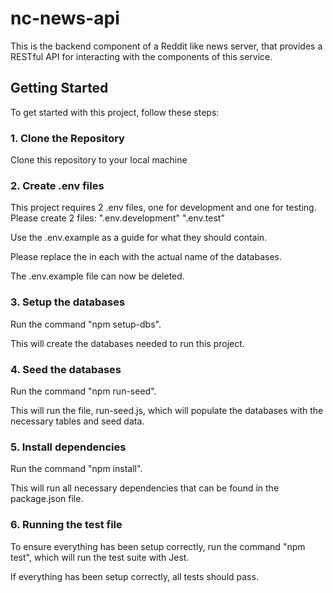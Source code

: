 # nc-news-api

This is the backend component of a Reddit like news server, that provides a RESTful API for interacting with the components of this service.

## Getting Started

To get started with this project, follow these steps:

### 1. Clone the Repository

Clone this repository to your local machine

### 2. Create .env files

This project requires 2 .env files, one for development and one for testing. Please create 2 files:
".env.development"
".env.test"

Use the .env.example as a guide for what they should contain.

Please replace the <database-name> in each with the actual name of the databases.

The .env.example file can now be deleted.

### 3. Setup the databases

Run the command "npm setup-dbs".

This will create the databases needed to run this project.

### 4. Seed the databases

Run the command "npm run-seed".

This will run the file, run-seed.js, which will populate the databases with the necessary tables and seed data.

### 5. Install dependencies

Run the command "npm install".

This will run all necessary dependencies that can be found in the package.json file.

### 6. Running the test file

To ensure everything has been setup correctly, run the command "npm test", which will run the test suite with Jest.

If everything has been setup correctly, all tests should pass.
